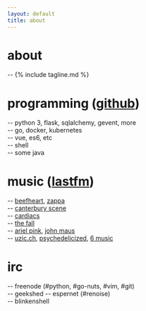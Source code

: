 ```yaml
---
layout: default
title: about
---
```


# about
-- {% include tagline.md %}

# programming ([github](https://github.com/sentriz))
-- python 3, flask, sqlalchemy, gevent, more  
-- go, docker, kubernetes  
-- vue, es6, etc  
-- shell  
-- some java

# music ([lastfm](https://www.last.fm/user/sentriz))
-- [beefheart](http://open.spotify.com/album/0dfhgsfkg7g58cke33glah), [zappa](http://open.spotify.com/artist/6ra4giogczqzmoauecftgn)  
-- [canterbury scene](https://en.wikipedia.org/wiki/canterbury_scene)  
-- [cardiacs](https://www.youtube.com/watch?v=gNdnOTvGbJQ)  
-- [the fall](https://www.youtube.com/watch?v=YgA6v3DORY4)  
-- [ariel pink](https://www.youtube.com/watch?v=q05ERtorg4c&list=PLF4B81C8B3D576A63), [john maus](https://www.youtube.com/watch?v=4mxQJyjDrOM)  
-- [uzic.ch](http://stream.uzic.ch:9010/), [psychedelicized](http://199.58.160.146:8006/), [6 music](http://bbcmedia.ic.llnwd.net/stream/bbcmedia_6music_mf_p?s=1469283931&e=1469298331&h=4423c0d9919cfee73a82c1de6178bc84)  

# irc
-- freenode (#python, #go-nuts, #vim, #git)  
-- geekshed
-- espernet (#renoise)  
-- blinkenshell  
